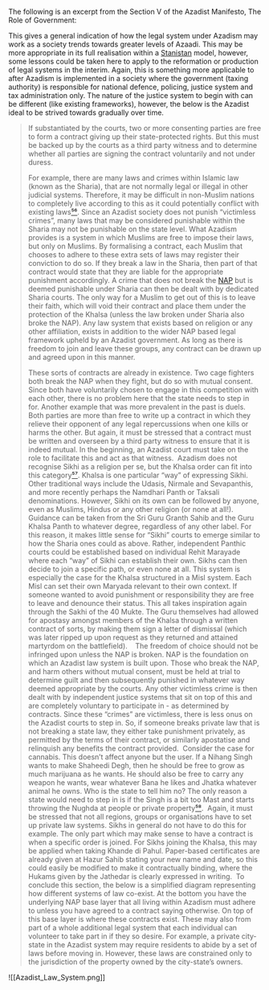 
T‍he following is an excerpt from the Section V of the Azadist Manifesto, The Role of Government:

This gives a general indication of how the legal system under Azadism may work as a society trends towards greater levels of Azaadi. This may be more appropriate in its full realisation within a [Stanistan](https://coda.io/@bunga-azaadi/stanistan) model, however, some lessons could be taken here to apply to the reformation or production of legal systems in the interim. Again, this is something more applicable to after Azadism is implemented in a society where the government (taxing authority) is responsible for national defence, policing, justice system and tax administration only. The nature of the justice system to begin with can be different (like existing frameworks), however, the below is the Azadist ideal to be strived towards gradually over time.
  

> If substantiated by the courts, two or more consenting parties are free to form a contract giving up their state-protected rights. But this must be backed up by the courts as a third party witness and to determine whether all parties are signing the contract voluntarily and not under duress.
> 
> For example, there are many laws and crimes within Islamic law (known as the Sharia), that are not normally legal or illegal in other judicial systems. Therefore, it may be difficult in non-Muslim nations to completely live according to this as it could potentially conflict with existing laws[⁵⁶](https://www.azadism.co.uk/notes#555). Since an Azadist society does not punish “victimless crimes”, many laws that may be considered punishable within the Sharia may not be punishable on the state level. What Azadism provides is a system in which Muslims are free to impose their laws, but only on Muslims. By formalising a contract, each Muslim that chooses to adhere to these extra sets of laws may register their conviction to do so. If they break a law in the Sharia, then part of that contract would state that they are liable for the appropriate punishment accordingly. A crime that does not break the [NAP](https://coda.io/d/_dCocvSsnuTW/_suFnD) but is deemed punishable under Sharia can then be dealt with by dedicated Sharia courts. The only way for a Muslim to get out of this is to leave their faith, which will void their contract and place them under the protection of the Khalsa (unless the law broken under Sharia also broke the NAP). Any law system that exists based on religion or any other affiliation, exists in addition to the wider NAP based legal framework upheld by an Azadist government. As long as there is freedom to join and leave these groups, any contract can be drawn up and agreed upon in this manner.
> 
> These sorts of contracts are already in existence. Two cage fighters both break the NAP when they fight, but do so with mutual consent. Since both have voluntarily chosen to engage in this competition with each other, there is no problem here that the state needs to step in for. Another example that was more prevalent in the past is duels. Both parties are more than free to write up a contract in which they relieve their opponent of any legal repercussions when one kills or harms the other. But again, it must be stressed that a contract must be written and overseen by a third party witness to ensure that it is indeed mutual. In the beginning, an Azadist court must take on the role to facilitate this and act as that witness.
‍
> Azadism does not recognise Sikhi as a religion per se, but the Khalsa order can fit into this category[⁵⁷](https://www.azadism.co.uk/notes#556). Khalsa is one particular “way” of expressing Sikhi. Other traditional ways include the Udasis, Nirmale and Sevapanthis, and more recently perhaps the Namdhari Panth or Taksali denominations. However, Sikhi on its own can be followed by anyone, even as Muslims, Hindus or any other religion (or none at all!). Guidance can be taken from the Sri Guru Granth Sahib and the Guru Khalsa Panth to whatever degree, regardless of any other label. For this reason, it makes little sense for “Sikhi” courts to emerge similar to how the Sharia ones could as above. Rather, independent Panthic courts could be established based on individual Rehit Marayade where each “way” of Sikhi can establish their own. Sikhs can then decide to join a specific path, or even none at all. This system is especially the case for the Khalsa structured in a Misl system. Each Misl can set their own Maryada relevant to their own context. If someone wanted to avoid punishment or responsibility they are free to leave and denounce their status. This all takes inspiration again through the Sakhi of the 40 Mukte. The Guru themselves had allowed for apostasy amongst members of the Khalsa through a written contract of sorts, by making them sign a letter of dismissal (which was later ripped up upon request as they returned and attained martyrdom on the battlefield).  
‍
> The freedom of choice should not be infringed upon unless the NAP is broken. NAP is the foundation on which an Azadist law system is built upon. Those who break the NAP, and harm others without mutual consent, must be held at trial to determine guilt and then subsequently punished in whatever way deemed appropriate by the courts. Any other victimless crime is then dealt with by independent justice systems that sit on top of this and are completely voluntary to participate in - as determined by contracts. Since these “crimes” are victimless, there is less onus on the Azadist courts to step in. So, if someone breaks private law that is not breaking a state law, they either take punishment privately, as permitted by the terms of their contract, or similarly apostatise and relinquish any benefits the contract provided.  Consider the case for cannabis. This doesn’t affect anyone but the user. If a Nihang Singh wants to make Shaheedi Degh, then he should be free to grow as much marijuana as he wants. He should also be free to carry any weapon he wants, wear whatever Bana he likes and Jhatka whatever animal he owns. Who is the state to tell him no? The only reason a state would need to step in is if the Singh is a bit too Mast and starts throwing the Nughda at people or private property[⁵⁸](https://www.azadism.co.uk/notes#557).
‍
> Again, it must be stressed that not all regions, groups or organisations have to set up private law systems. Sikhs in general do not have to do this for example. The only part which may make sense to have a contract is when a specific order is joined. For Sikhs joining the Khalsa, this may be applied when taking Khande di Pahul. Paper-based certificates are already given at Hazur Sahib stating your new name and date, so this could easily be modified to make it contractually binding, where the Hukams given by the Jathedar is clearly expressed in writing.
‍
> To conclude this section, the below is a simplified diagram representing how different systems of law co-exist. At the bottom you have the underlying NAP base layer that all living within Azadism must adhere to unless you have agreed to a contract saying otherwise. On top of this base layer is where these contracts exist. These may also from part of a whole additional legal system that each individual can volunteer to take part in if they so desire. For example, a private city-state in the Azadist system may require residents to abide by a set of laws before moving in. However, these laws are constrained only to the jurisdiction of the property owned by the city-state’s owners.


‍![[Azadist_Law_System.png]]